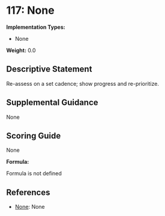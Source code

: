 # 117: None

**Implementation Types:**

- None

**Weight:** 0.0

## Descriptive Statement

Re-assess on a set cadence; show progress and re-prioritize.

## Supplemental Guidance

None

## Scoring Guide

None

**Formula:**

Formula is not defined

## References

- [None](None): None

